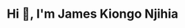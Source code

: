 <h1 align="center">Hi 👋, I'm James Kiongo Njihia</h1>


<!--<div align="center">
<h2> Stuff I worked on last week  </h2>
<img align="center" src="https://github-readme-stats.vercel.app/api/wakatime?username=@kiongonjihia&compact=True"/>
  <br/>
  </div>
-->
